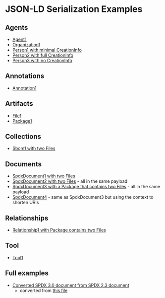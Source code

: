 # JSON-LD Serialization Examples

## Agents

- [Agent1](examples/agent1.json)
- [Organization1](examples/org1.json)
- [Person1 with minimal CreationInfo](examples/person1.json)
- [Person2 with full CreationInfo](examples/person2.json)
- [Person3 with no CreationInfo](examples/person3.json)

## Annotations

- [Annotation1](examples/annotation1.json)

## Artifacts

- [File1](examples/file1.json)
- [Package1](examples/package1.json)

## Collections

- [Sbom1 with two Files](examples/sbom1.json)

## Documents

- [SpdxDocument1 with two Files](examples/spdx_document1.json)
- [SpdxDocument2 with two Files](examples/spdx_document2.json) - all in the same payload
- [SpdxDocument3 with a Package that contains two Files](examples/spdx_document3.json) - all in the same payload
- [SpdxDocument4](examples/spdx_document4.json) - same as SpdxDocument3 but using the context to shorten URIs

## Relationships

- [Relationship1 with Package contains two Files](examples/spdx_document3.json)

## Tool

- [Tool1](examples/tool1.json)

## Full examples

- [Converted SPDX 3.0 document from SPDX 2.3 document](examples/converted_from_spdx_2.json)
  - converted from [this file](https://github.com/spdx/spdx-spec/blob/development/v2.3.1/examples/SPDXJSONExample-v2.3.spdx.json)
